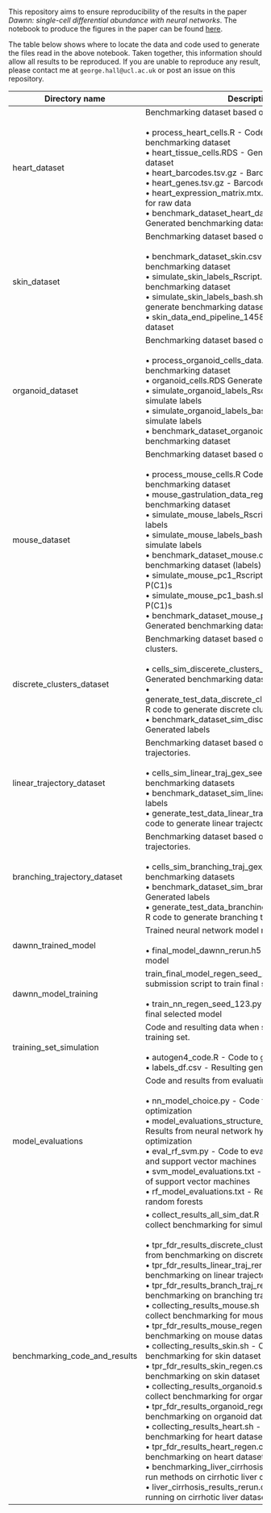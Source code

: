 ﻿This repository aims to ensure reproducibility of the results in the paper
_Dawnn: single-cell differential abundance with neural networks_. The notebook
to produce the figures in the paper can be found
[here](benchmarking_results.md).

The table below shows where to locate the data and code used to generate the
files read in the above notebook. Taken together, this information should allow
all results to be reproduced. If you are unable to reproduce any result, please
contact me at `george.hall@ucl.ac.uk` or post an issue on this repository.

| Directory name | Description | DOI |
| -------------- | ----------- | --- |
| heart\_dataset | Benchmarking dataset based on heart samples. <br><br> • process\_heart\_cells.R - Code to generate benchmarking dataset <br> • heart\_tissue\_cells.RDS - Generated benchmarking dataset <br> • heart\_barcodes.tsv.gz - Barcode list for raw data <br> • heart\_genes.tsv.gz - Barcode list for raw data <br> • heart\_expression\_matrix.mtx.gz - Expression matrix for raw data <br> • benchmark\_dataset\_heart\_data\_type\_labels.csv - Generated benchmarking dataset | 10.5522/04/22601260 |
| skin\_dataset | Benchmarking dataset based on skin cells. <br><br> • benchmark\_dataset\_skin.csv - Resulting benchmarking dataset <br> • simulate\_skin\_labels\_Rscript.R - R code to generate benchmarking dataset <br> • simulate\_skin\_labels\_bash.sh - Bash script to generate benchmarking dataset <br> • skin\_data\_end\_pipeline\_1458110522.rds - Input dataset | 10.5522/04/22607236 |
| organoid\_dataset | Benchmarking dataset based on organoid samples. <br><br> • process\_organoid\_cells\_data.R Code to generate benchmarking dataset <br> • organoid\_cells.RDS Generated benchmarking dataset <br> • simulate\_organoid\_labels\_Rscript.R R code to simulate labels <br> • simulate\_organoid\_labels\_bash.sh Bash script to simulate labels <br> • benchmark\_dataset\_organoid\_labels.csv Generated benchmarking dataset | 10.5522/04/22612576 |
| mouse\_dataset | Benchmarking dataset based on mouse samples. <br><br> • process\_mouse\_cells.R Code to generate benchmarking dataset <br> • mouse\_gastrulation\_data\_regen.RDS Generated benchmarking dataset <br> • simulate\_mouse\_labels\_Rscript.R R code to simulate labels <br> • simulate\_mouse\_labels\_bash.sh Bash script to simulate labels <br> • benchmark\_dataset\_mouse.csv Generated benchmarking dataset (labels) <br> • simulate\_mouse\_pc1\_Rscript.R R script to simulate P(C1)s <br> • simulate\_mouse\_pc1\_bash.sh  Bash script to simulate P(C1)s <br> • benchmark\_dataset\_mouse\_pc1s\_regen.csv Generated benchmarking dataset (P(C1)s) | 10.5522/04/22614004 |
| discrete\_clusters\_dataset | Benchmarking dataset based on simulated discrete clusters. <br><br> • cells\_sim\_discerete\_clusters\_gex\_seed\_\*.rds Generated benchmarking datasets <br> • generate\_test\_data\_discrete\_clusters\_sim\_milo\_paper.R R code to generate discrete cluster labels <br> • benchmark\_dataset\_sim\_discrete\_clusters.csv Generated labels | 10.5522/04/22616590 |
| linear\_trajectory\_dataset | Benchmarking dataset based on simulated linear trajectories. <br><br> • cells\_sim\_linear\_traj\_gex\_seed\_\*.rds Generated benchmarking datasets <br> • benchmark\_dataset\_sim\_linear\_traj.csv Generated labels <br> • generate\_test\_data\_linear\_traj\_sim\_milo\_paper.R R code to generate linear trajectory labels | 10.5522/04/22616611 |
| branching\_trajectory\_dataset | Benchmarking dataset based on simulated branching trajectories. <br><br> • cells\_sim\_branching\_traj\_gex\_seed\_\*.rds Generated benchmarking datasets <br> • benchmark\_dataset\_sim\_branching\_traj.csv Generated labels <br> • generate\_test\_data\_branching\_traj\_sim\_milo\_paper.R R code to generate branching trajectory labels | 10.5522/04/22619851 |
| dawnn\_trained\_model | Trained neural network model needed to run Dawnn. <br><br> • final\_model\_dawnn\_rerun.h5 - Final trained Dawnn model | 10.5522/04/22241017 |
dawnn\_model\_training | train\_final\_model\_regen\_seed\_123\_job\_sub.sh - Job submission script to train final selected model <br><br> • train\_nn\_regen\_seed\_123.py - Python script to train final selected model | 10.5522/04/22633606
training\_set\_simulation | Code and resulting data when simulating Dawnn's training set. <br><br> • autogen4\_code.R - Code to generate training set <br> • labels\_df.csv - Resulting generated training set | 10.5522/04/22634200
model\_evaluations | Code and results from evaluating different models. <br><br> • nn\_model\_choice.py - Code for hyperparameter optimization <br> • model\_evaluations\_structure\_all\_nn\_results.txt - Results from neural network hyperparameter optimization <br> • eval\_rf\_svm.py - Code to evaluate random forests and support vector machines <br> • svm\_model\_evaluations.txt - Results from evaluation of support vector machines <br> • rf\_model\_evaluations.txt - Results from evaluation of random forests | 10.5522/04/22634416
benchmarking\_code\_and\_results | • collect\_results\_all\_sim\_dat.R - Code to run and collect benchmarking for simulated datasets <br><br> • tpr\_fdr\_results\_discrete\_clusters\_rerun.csv - Results from benchmarking on discrete clusters dataset <br> • tpr\_fdr\_results\_linear\_traj\_rerun.csv - Results from benchmarking on linear trajectory dataset <br> • tpr\_fdr\_results\_branch\_traj\_rerun.csv - Results from benchmarking on branching trajectory dataset <br> • collecting\_results\_mouse.sh - Code to run and collect benchmarking for mouse dataset <br> • tpr\_fdr\_results\_mouse\_regen.csv - Results from benchmarking on mouse dataset <br> • collecting\_results\_skin.sh - Code to run and collect benchmarking for skin dataset <br> • tpr\_fdr\_results\_skin\_regen.csv - Results from benchmarking on skin dataset <br> • collecting\_results\_organoid.sh - Code to run and collect benchmarking for organoid dataset <br> • tpr\_fdr\_results\_organoid\_regen.csv - Results from benchmarking on organoid dataset <br> • collecting\_results\_heart.sh - Code to run and collect benchmarking for heart dataset <br> • tpr\_fdr\_results\_heart\_regen.csv - Results from benchmarking on heart dataset <br> • benchmarking\_liver\_cirrhosis\_analysis.R - Code to run methods on cirrhotic liver dataset <br> • liver\_cirrhosis\_results\_rerun.csv - Results from running on cirrhotic liver dataset | 10.5522/04/22634470
